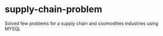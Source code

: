 # supply-chain-problem

Solved few problems for a supply chain and coomodities industries  using MYSQL

